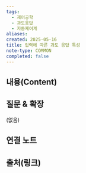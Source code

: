 ```yaml
---
tags:
  - 제어공학
  - 과도응답
  - 자동제어계
aliases: 
created: 2025-05-16
title: 입력에 따른 과도 응답 특성
note-type: COMMON
completed: false
---
```


## 내용(Content)


## 질문 & 확장

(없음)

## 연결 노트

## 출처(링크)

